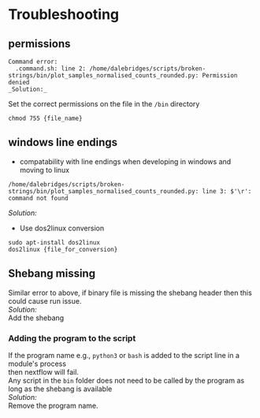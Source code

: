 # Troubleshooting

## permissions
```commandline
Command error:
  .command.sh: line 2: /home/dalebridges/scripts/broken-strings/bin/plot_samples_normalised_counts_rounded.py: Permission denied
_Solution:_
```
Set the correct permissions on the file in the `/bin` directory
```commandline
chmod 755 {file_name}
```

## windows line endings
- compatability with line endings when developing in windows and moving to linux
```commandline
/home/dalebridges/scripts/broken-strings/bin/plot_samples_normalised_counts_rounded.py: line 3: $'\r': command not found
```
_Solution:_
- Use dos2linux conversion
```commandline
sudo apt-install dos2linux
dos2linux {file_for_conversion}
```

## Shebang missing
Similar error to above, if binary file is missing the shebang header then this could cause run issue.  
_Solution:_  
Add the shebang  

### Adding the program to the script
If the program name e.g., `python3` or `bash` is added to the script line in a module's process  
then nextflow will fail.   
Any script in the `bin` folder does not need to be called by the program as long as the shebang is available  
_Solution:_  
Remove the program name.